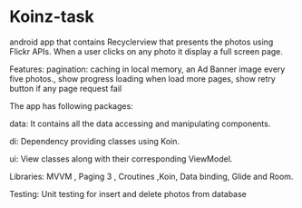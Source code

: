 # Koinz-task

android app that contains Recyclerview that presents the photos using Flickr APIs. When a user clicks on any photo it display a full screen page.

Features:
pagination:  caching in local memory, an Ad Banner image every five photos., show progress loading when load more pages, show retry button if any page request fail


The app has following packages:

data: It contains all the data accessing and manipulating components.

di: Dependency providing classes using Koin.

ui: View classes along with their corresponding ViewModel.

Libraries:  MVVM , Paging 3 , Croutines ,Koin, Data binding, Glide and Room.


Testing:  Unit testing for insert and delete photos from database 


